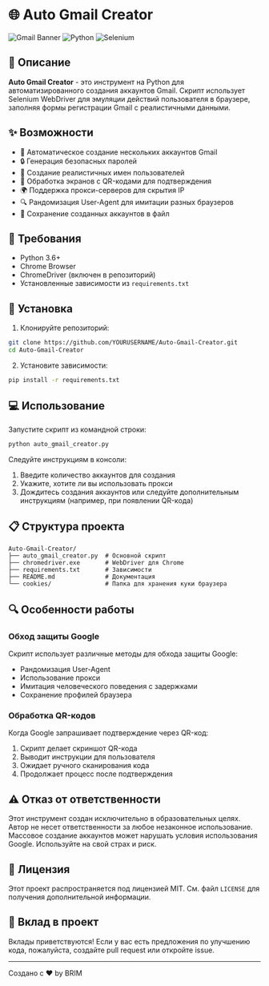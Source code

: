 # 🌐 Auto Gmail Creator

![Gmail Banner](https://img.shields.io/badge/Gmail-Автоматический_Создатель-red?style=for-the-badge&logo=gmail)
![Python](https://img.shields.io/badge/Python-3.6+-blue?style=for-the-badge&logo=python)
![Selenium](https://img.shields.io/badge/Selenium-WebDriver-green?style=for-the-badge&logo=selenium)

## 📜 Описание

**Auto Gmail Creator** - это инструмент на Python для автоматизированного создания аккаунтов Gmail. Скрипт использует Selenium WebDriver для эмуляции действий пользователя в браузере, заполняя формы регистрации Gmail с реалистичными данными.

## ✨ Возможности

- 🔄 Автоматическое создание нескольких аккаунтов Gmail
- 🔒 Генерация безопасных паролей
- 👤 Создание реалистичных имен пользователей
- 📱 Обработка экранов с QR-кодами для подтверждения
- 🌍 Поддержка прокси-серверов для скрытия IP
- 🔍 Рандомизация User-Agent для имитации разных браузеров
- 💾 Сохранение созданных аккаунтов в файл

## 🔧 Требования

- Python 3.6+
- Chrome Browser
- ChromeDriver (включен в репозиторий)
- Установленные зависимости из `requirements.txt`

## 🚀 Установка

1. Клонируйте репозиторий:
```bash
git clone https://github.com/YOURUSERNAME/Auto-Gmail-Creator.git
cd Auto-Gmail-Creator
```

2. Установите зависимости:
```bash
pip install -r requirements.txt
```

## 💻 Использование

Запустите скрипт из командной строки:

```bash
python auto_gmail_creator.py
```

Следуйте инструкциям в консоли:
1. Введите количество аккаунтов для создания
2. Укажите, хотите ли вы использовать прокси
3. Дождитесь создания аккаунтов или следуйте дополнительным инструкциям (например, при появлении QR-кода)

## 📋 Структура проекта

```
Auto-Gmail-Creator/
├── auto_gmail_creator.py  # Основной скрипт
├── chromedriver.exe       # WebDriver для Chrome
├── requirements.txt       # Зависимости
├── README.md              # Документация
└── cookies/               # Папка для хранения куки браузера
```

## 🔍 Особенности работы

### Обход защиты Google

Скрипт использует различные методы для обхода защиты Google:
- Рандомизация User-Agent
- Использование прокси
- Имитация человеческого поведения с задержками
- Сохранение профилей браузера

### Обработка QR-кодов

Когда Google запрашивает подтверждение через QR-код:
1. Скрипт делает скриншот QR-кода
2. Выводит инструкции для пользователя
3. Ожидает ручного сканирования кода
4. Продолжает процесс после подтверждения

## ⚠️ Отказ от ответственности

Этот инструмент создан исключительно в образовательных целях. Автор не несет ответственности за любое незаконное использование. Массовое создание аккаунтов может нарушать условия использования Google. Используйте на свой страх и риск.

## 📄 Лицензия

Этот проект распространяется под лицензией MIT. См. файл `LICENSE` для получения дополнительной информации.

## 🤝 Вклад в проект

Вклады приветствуются! Если у вас есть предложения по улучшению кода, пожалуйста, создайте pull request или откройте issue.

---

Создано с ❤️ by BRIM 